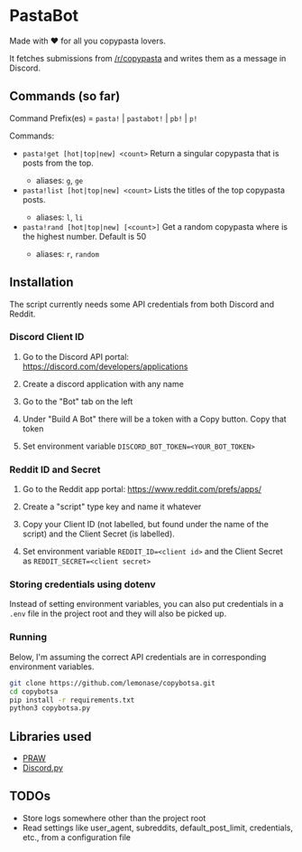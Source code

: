 # PastaBot

Made with ♥ for all you copypasta lovers.

It fetches submissions from [/r/copypasta](https://reddit.com/r/copypasta) and writes them as a message in Discord.

## Commands (so far)

Command Prefix(es) = `pasta!` | `pastabot!` | `pb!` | `p!`

Commands:

- `pasta!get [hot|top|new] <count>` Return a singular copypasta that is <count> posts from the top.
  - aliases: `g`, `ge`
- `pasta!list [hot|top|new] <count>` Lists the titles of the top <count> copypasta posts.
  - aliases: `l`, `li`
- `pasta!rand [hot|top|new] [<count>]` Get a random copypasta where <count> is the highest number. Default is 50
  - aliases: `r`, `random`

## Installation

The script currently needs some API credentials from both Discord and Reddit.

### Discord Client ID

1. Go to the Discord API portal:
   https://discord.com/developers/applications

2. Create a discord application with any name

3. Go to the "Bot" tab on the left

4. Under "Build A Bot" there will be a token with a Copy button.
Copy that token

5. Set environment variable `DISCORD_BOT_TOKEN=<YOUR_BOT_TOKEN>`

### Reddit ID and Secret

1. Go to the Reddit app portal:
   https://www.reddit.com/prefs/apps/

2. Create a "script" type key and name it whatever

3. Copy your Client ID (not labelled, but found under the name of the script)
   and the Client Secret (is labelled).

4. Set environment variable `REDDIT_ID=<client id>` and the Client Secret as `REDDIT_SECRET=<client secret>`

### Storing credentials using dotenv

Instead of setting environment variables, you can also put credentials in
a `.env` file in the project root and they will also be picked up.

### Running

Below, I'm assuming the correct API credentials are in corresponding environment variables.

```sh
git clone https://github.com/lemonase/copybotsa.git
cd copybotsa
pip install -r requirements.txt
python3 copybotsa.py
```

## Libraries used

- [PRAW](https://github.com/praw-dev/praw)
- [Discord.py](https://github.com/Rapptz/discord.py)

## TODOs

- Store logs somewhere other than the project root
- Read settings like user_agent, subreddits, default_post_limit, credentials, etc., from a configuration file
